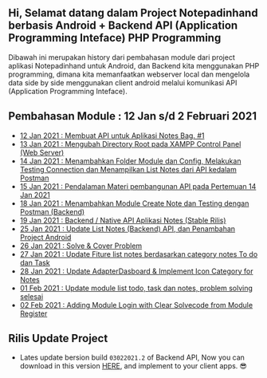 ## Hi, Selamat datang dalam Project Notepadinhand berbasis Android + Backend API (Application Programming Inteface) PHP Programming
Dibawah ini merupakan history dari pembahasan module dari project aplikasi Notepadinhand untuk Android, dan Backend kita menggunakan PHP programming, dimana kita memanfaatkan webserver local dan mengelola data side by side menggunakan client android melalui komunikasi API (Application Programming Inteface).

## Pembahasan Module : 12 Jan s/d 2 Februari 2021
* <a href="https://github.com/eljitech/notepadinhand/wiki/History-Update-Pembelajaran-s-d-PH1-:-Semester-2#12-jan-2021--membuat-api-untuk-aplikasi-notes-bag-1">12 Jan 2021 : Membuat API untuk Aplikasi Notes Bag. #1</a>
* <a href="https://github.com/eljitech/notepadinhand/wiki/History-Update-Pembelajaran-s-d-PH1-:-Semester-2#13-jan-2021--mengubah-directory-root-pada-xampp-control-panel-web-server">13 Jan 2021 : Mengubah Directory Root pada XAMPP Control Panel (Web Server)</a>
* <a href="https://github.com/eljitech/notepadinhand/wiki/History-Update-Pembelajaran-s-d-PH1-:-Semester-2#14-jan-2021--menambahkan-folder-module-dan-config-melakukan-testing-connection-dan-menampilkan-list-notes-dari-api-kedalam-postman">14 Jan 2021 : Menambahkan Folder Module dan Config, Melakukan Testing Connection dan Menampilkan List Notes dari API kedalam Postman</a>
* <a href="https://github.com/eljitech/notepadinhand/wiki/History-Update-Pembelajaran-s-d-PH1-:-Semester-2#15-jan-2021--pendalaman-materi-pembangunan-api-pada-pertemuan-14-jan-2021">15 Jan 2021 : Pendalaman Materi pembangunan API pada Pertemuan 14 Jan 2021</a>
* <a href="https://github.com/eljitech/notepadinhand/wiki/History-Update-Pembelajaran-s-d-PH1-:-Semester-2#18-jan-2021--menambahkan-module-create-note-dan-testing-dengan-postman-backend">18 Jan 2021 : Menambahkan Module Create Note dan Testing dengan Postman (Backend)</a>
* <a href="https://github.com/eljitech/notepadinhand/wiki/History-Update-Pembelajaran-s-d-PH1-:-Semester-2#19-jan-2021--backend--native-api-aplikasi-notes-stable-rilis">19 Jan 2021 : Backend / Native API Aplikasi Notes (Stable Rilis)</a>
* <a href="https://github.com/eljitech/notepadinhand/wiki/History-Update-Pembelajaran-s-d-PH1-:-Semester-2#25-jan-2021--update-list-notes-backend-api-dan-penambahan-project-android">25 Jan 2021 : Update List Notes (Backend) API, dan Penambahan Project Android</a>
* <a href="https://github.com/eljitech/notepadinhand/wiki/History-Update-Pembelajaran-s-d-PH1-:-Semester-2#26-jan-2021--solve--cover-problem">26 Jan 2021 : Solve & Cover Problem</a>
* <a href="https://github.com/eljitech/notepadinhand/wiki/History-Update-Pembelajaran-s-d-PH1-:-Semester-2#27-jan-2021--update-fiture-list-notes-berdasarkan-category-notes-to-do-dan-task">27 Jan 2021 : Update Fiture list notes berdasarkan category notes To do dan Task</a>
* <a href="https://github.com/eljitech/notepadinhand/wiki/History-Update-Pembelajaran-s-d-PH1-:-Semester-2#28-jan-2021--update-adapterdasboard--implement-icon-category-for-notes">28 Jan 2021 : Update AdapterDasboard & Implement Icon Category for Notes</a>
* <a href="https://github.com/eljitech/notepadinhand/wiki/History-Update-Pembelajaran-s-d-PH1-:-Semester-2#01-feb-2021--update-module-list-todo-task-dan-notes-problem-solving-selesai">01 Feb 2021 : Update module list todo, task dan notes, problem solving selesai</a>
* <a href="https://github.com/eljitech/notepadinhand/wiki/History-Update-Pembelajaran-s-d-PH1-:-Semester-2#02-feb-2021--adding-module-login-with-clear-solvecode-from-module-register">02 Feb 2021 : Adding Module Login with Clear Solvecode from Module Register</a>

## Rilis Update Project
<!-- * <a href="https://github.com/eljitech/notepadinhand/releases/tag/150121.2">Pertemuan Terakhir 15 Januari 2021</a> : Update project Native API sudah dapat menampilkan output dari request yang diminta oleh client melalui Postman app. (<i>Unstable</i>) -->

<!-- * <a href="https://github.com/eljitech/notepadinhand/releases/tag/190121.2">Stable Rilis Backend Aplikasi Notes</a> : Ready for develop with client apps. (<b>Stable Now, Download and install in your local server</b>) -->

* Lates update bersion build `03022021.2` of Backend API, Now you can download in this version <a href="https://github.com/eljitech/notepadinhand/releases/tag/03022021.2">HERE</a>, and implement to your client apps. 😎